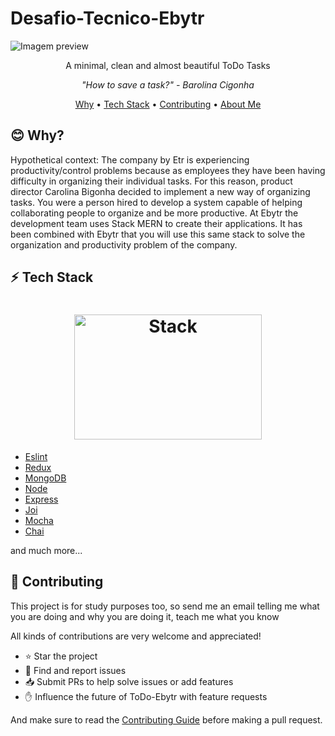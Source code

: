 # Desafio-Tecnico-Ebytr

![Imagem preview](https://github.com/murilorsv14/Desafio-Tecnico-Ebytr/blob/main/projectReact.svg?raw=true)


<p align="center">A minimal, clean and almost beautiful ToDo Tasks</p>

<p align="center"><i>"How to save a task?" - Barolina Cigonha</i> </p>

<p align="center">
  <a href="#blush-why">Why</a> •
  <a href="#zap-tech-stack">Tech Stack</a> •
  <a href="#handshake-contributing">Contributing</a> •
  <a href="https://github.com/murilorsv14">About Me</a>
</p>

## :blush: **Why?**
Hypothetical context:
The company by Etr is experiencing productivity/control problems because as employees they have been having difficulty in organizing their individual tasks. For this reason, product director Carolina Bigonha decided to implement a new way of organizing tasks.
You were a person hired to develop a system capable of helping collaborating people to organize and be more productive.
At Ebytr the development team uses Stack MERN to create their applications. It has been combined with Ebytr that you will use this same stack to solve the organization and productivity problem of the company.

## :zap: **Tech Stack**

<h1 align="center">
  <img src="https://coinerblog.com/wp-content/uploads/2019/10/How-to-Build-A-Well-Structured-3-tier-Architecture-MERN-Stack%E2%80%8A-ES6-Step-by-Step-Guide.png" alt="Stack" height="200" width="300">
  <br>
</h1>

-   [Eslint](https://eslint.org/)
-   [Redux](https://github.com/reduxjs/react-redux)
-   [MongoDB](https://www.mongodb.com/)
-   [Node](https://nodejs.org/en/)
-   [Express](https://expressjs.com/)
-   [Joi](https://joi.dev/)
-   [Mocha](https://mochajs.org/)
-   [Chai](https://www.chaijs.com/)

and much more...

## :handshake: **Contributing**

This project is for study purposes too, so send me an email telling me what you are doing and why you are doing it, teach me what you know

All kinds of contributions are very welcome and appreciated!

-   ⭐️ Star the project
-   🐛 Find and report issues
-   📥 Submit PRs to help solve issues or add features
-   ✋ Influence the future of ToDo-Ebytr with feature requests

And make sure to read the [Contributing Guide](/CONTRIBUTION.md) before making a pull request.
